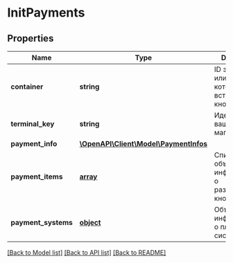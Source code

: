 # InitPayments

## Properties
Name | Type | Description | Notes
------------ | ------------- | ------------- | -------------
**container** | **string** | ID элемента или элемент, в который вставляются кнопки | [optional] 
**terminal_key** | **string** | Идентификатор вашего магазина | 
**payment_info** | [**\OpenAPI\Client\Model\PaymentInfos**](.md) |  | [optional] 
**payment_items** | [**array**](array.md) | Список объектов с информацией о размещаемых кнопках | [optional] 
**payment_systems** | [**object**](.md) | Объект с информацией о платежных системах | [optional] 

[[Back to Model list]](../README.md#documentation-for-models) [[Back to API list]](../README.md#documentation-for-api-endpoints) [[Back to README]](../README.md)


